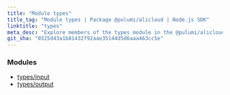 ```yaml
---
title: "Module types"
title_tag: "Module types | Package @pulumi/alicloud | Node.js SDK"
linktitle: "types"
meta_desc: "Explore members of the types module in the @pulumi/alicloud package."
git_sha: "0325d43a1b81432f92aae35144d5d6aaa463cc5e"
---
```


<!-- WARNING: this page was generated by a tool. Do not edit it by hand. -->
<!-- To change it, please see https://github.com/pulumi/docs/tree/master/tools/tscdocgen. -->


<h3>Modules</h3>
<ul class="api">
    <li><a href="input/"><span class="symbol module"></span>types/input</a></li>
    <li><a href="output/"><span class="symbol module"></span>types/output</a></li>
</ul>








